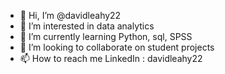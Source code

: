 - 👋 Hi, I’m @davidleahy22
- 👀 I’m interested in data analytics
- 🌱 I’m currently learning Python, sql, SPSS
- 💞️ I’m looking to collaborate on student projects
- 📫 How to reach me LinkedIn : davidleahy22

<!---
davidleahy22/davidleahy22 is a ✨ special ✨ repository because its `README.md` (this file) appears on your GitHub profile.
You can click the Preview link to take a look at your changes.
--->
